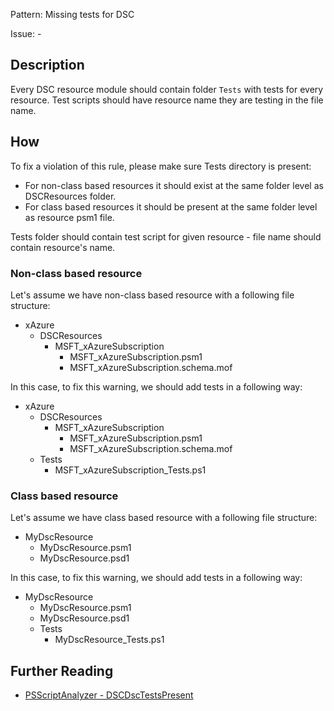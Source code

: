 Pattern: Missing tests for DSC

Issue: -

## Description

Every DSC resource module should contain folder `Tests` with tests for every resource. Test scripts should have resource name they are testing in the file name.

## How

To fix a violation of this rule, please make sure Tests directory is present:
* For non-class based resources it should exist at the same folder level as DSCResources folder.
* For class based resources it should be present at the same folder level as resource psm1 file.

Tests folder should contain test script for given resource - file name should contain resource's name.

### Non-class based resource

Let's assume we have non-class based resource with a following file structure:
* xAzure
  * DSCResources
    * MSFT_xAzureSubscription
      * MSFT_xAzureSubscription.psm1
      * MSFT_xAzureSubscription.schema.mof

In this case, to fix this warning, we should add tests in a following way:
* xAzure
  * DSCResources
    * MSFT_xAzureSubscription
      * MSFT_xAzureSubscription.psm1
      * MSFT_xAzureSubscription.schema.mof
  * Tests
    * MSFT_xAzureSubscription_Tests.ps1

### Class based resource

Let's assume we have class based resource with a following file structure:
* MyDscResource
    * MyDscResource.psm1
    * MyDscResource.psd1

In this case, to fix this warning, we should add tests in a following way:
* MyDscResource
    * MyDscResource.psm1
    * MyDscResource.psd1
    * Tests
      * MyDscResource_Tests.ps1

## Further Reading

* [PSScriptAnalyzer - DSCDscTestsPresent](https://github.com/PowerShell/PSScriptAnalyzer/blob/master/RuleDocumentation/DSCDscTestsPresent.md)